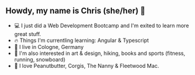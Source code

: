 ## Howdy, my name is Chris (she/her) 💫

* 💻 I just did a Web Development Bootcamp and I'm exited to learn more great stuff. 
* 🔥 Things I'm currentling learning: Angular & Typescript
* 🌈 I live in Cologne, Germany
* 🌱 I'm also interested in art & design, hiking, books and sports (fitness, running, snowboard)
* 🥜 I love Peanutbutter, Corgis, The Nanny & Fleetwood Mac.


